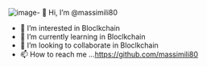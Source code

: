![image](https://github.com/massimili80/massimili80/assets/139615367/bad1a535-dbcd-4b82-a6e6-8ae6d40d5bf3)- 👋 Hi, I’m @massimili80
- 👀 I’m interested in Bloclkchain
- 🌱 I’m currently learning in Bloclkchain
- 💞️ I’m looking to collaborate in Bloclkchain
- 📫 How to reach me ...https://github.com/massimili80



<!---
massimili80/massimili80 is a ✨ special ✨ repository because its `README.md` (this file) appears on your GitHub profile.
You can click the Preview link to take a look at your changes.
--->
